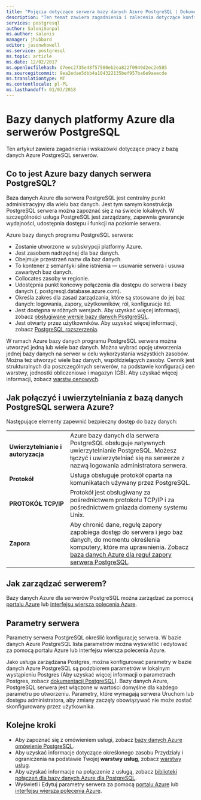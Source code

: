 ```yaml
---
title: "Pojęcia dotyczące serwera bazy danych Azure PostgreSQL | Dokumentacja firmy Microsoft"
description: "Ten temat zawiera zagadnienia i zalecenia dotyczące konfigurowania i zarządzania dla serwerów PostgreSQL bazy danych Azure."
services: postgresql
author: SaloniSonpal
ms.author: salonis
manager: jhubbard
editor: jasonwhowell
ms.service: postgresql
ms.topic: article
ms.date: 12/02/2017
ms.openlocfilehash: d7eec2735e48f57500eb2ea822f0949d2ec2e585
ms.sourcegitcommit: 9ea2edae5dbb4a104322135bef957ba6e9aeecde
ms.translationtype: MT
ms.contentlocale: pl-PL
ms.lasthandoff: 01/03/2018
---
```

# <a name="azure-database-for-postgresql-servers"></a>Bazy danych platformy Azure dla serwerów PostgreSQL
Ten artykuł zawiera zagadnienia i wskazówki dotyczące pracy z bazą danych Azure PostgreSQL serwerów.

## <a name="what-is-an-azure-database-for-postgresql-server"></a>Co to jest Azure bazy danych serwera PostgreSQL?
Baza danych Azure dla serwera PostgreSQL jest centralny punkt administracyjny dla wielu baz danych. Jest tym samym konstrukcja PostgreSQL serwera można zapoznać się z na świecie lokalnych. W szczególności usługa PostgreSQL jest zarządzany, zapewnia gwarancje wydajności, udostępnia dostępu i funkcji na poziomie serwera.

Azure bazy danych programu PostgreSQL serwera:

- Zostanie utworzone w subskrypcji platformy Azure.
- Jest zasobem nadrzędnej dla baz danych.
- Obejmuje przestrzeń nazw dla baz danych.
- To kontener z semantyki silne istnienia — usuwanie serwera i usuwa zawartych baz danych.
- Collocates zasoby w regionie.
- Udostępnia punkt końcowy połączenia dla dostępu do serwera i bazy danych (. postgresql.database.azure.com).
- Określa zakres dla zasad zarządzania, które są stosowane do jej baz danych: logowania, zapory, użytkowników, ról, konfiguracje itd.
- Jest dostępna w różnych wersjach. Aby uzyskać więcej informacji, zobacz [obsługiwane wersje bazy danych PostgreSQL](concepts-supported-versions.md).
- Jest otwarty przez użytkowników. Aby uzyskać więcej informacji, zobacz [PostgreSQL rozszerzenia](concepts-extensions.md).

W ramach Azure bazy danych programu PostgreSQL serwera można utworzyć jedną lub wiele baz danych. Można wybrać opcję utworzenia jednej bazy danych na serwer w celu wykorzystania wszystkich zasobów. Można też utworzyć wiele baz danych, współdzielących zasoby. Cennik jest strukturalnych dla poszczególnych serwerów, na podstawie konfiguracji cen warstwy, jednostki obliczeniowe i magazyn (GB). Aby uzyskać więcej informacji, zobacz [warstw cenowych](./concepts-service-tiers.md).

## <a name="how-do-i-connect-and-authenticate-to-an-azure-database-for-postgresql-server"></a>Jak połączyć i uwierzytelniania z bazą danych PostgreSQL serwera Azure?
Następujące elementy zapewnić bezpieczny dostęp do bazy danych:

|||
|:--|:--|
| **Uwierzytelnianie i autoryzacja** | Azure bazy danych dla serwera PostgreSQL obsługuje natywnych uwierzytelnianie PostgreSQL. Możesz łączyć i uwierzytelniać się na serwerze z nazwą logowania administratora serwera. |
| **Protokół** | Usługa obsługuje protokół oparta na komunikatach używany przez PostgreSQL. |
| **PROTOKÓŁ TCP/IP** | Protokół jest obsługiwany za pośrednictwem protokołu TCP/IP i za pośrednictwem gniazda domeny systemu Unix. |
| **Zapora** | Aby chronić dane, regułę zapory zapobiega dostęp do serwera i jego baz danych, do momentu określenia komputery, które ma uprawnienia. Zobacz [bazą danych Azure dla reguł zapory serwera PostgreSQL](concepts-firewall-rules.md). |

## <a name="how-do-i-manage-a-server"></a>Jak zarządzać serwerem?
Bazy danych Azure dla serwerów PostgreSQL można zarządzać za pomocą [portalu Azure](https://portal.azure.com) lub [interfejsu wiersza polecenia Azure](/cli/azure/postgres).

## <a name="server-parameters"></a>Parametry serwera
Parametry serwera PostgreSQL określić konfigurację serwera. W bazie danych Azure PostgreSQL lista parametrów można wyświetlić i edytować za pomocą portalu Azure lub interfejsu wiersza polecenia Azure. 

Jako usługa zarządzana Postgres, można konfigurować parametry w bazie danych Azure PostgreSQL są podzbiorem parametrów w lokalnym wystąpieniu Postgres (Aby uzyskać więcej informacji o parametrach Postgres, zobacz [dokumentacji PostgreSQL](https://www.postgresql.org/docs/9.6/static/runtime-config.html)). Bazy danych Azure, PostgreSQL serwera jest włączone w wartości domyślne dla każdego parametru po utworzeniu. Parametry, które wymagają serwera Uruchom lub dostępu administratora, aby zmiany zaczęły obowiązywać nie może zostać skonfigurowany przez użytkownika.


## <a name="next-steps"></a>Kolejne kroki
- Aby zapoznać się z omówieniem usługi, zobacz [bazy danych Azure omówienie PostgreSQL](overview.md).
- Aby uzyskać informacje dotyczące określonego zasobu Przydziały i ograniczenia na podstawie Twojej **warstwy usług**, zobacz [warstwy usług](concepts-service-tiers.md).
- Aby uzyskać informacje na połączenie z usługą, zobacz [biblioteki połączeń dla bazy danych Azure dla PostgreSQL](concepts-connection-libraries.md).
- Wyświetl i Edytuj parametry serwera za pomocą [portalu Azure](howto-configure-server-parameters-using-portal.md) lub [interfejsu wiersza polecenia Azure](howto-configure-server-parameters-using-cli.md).
